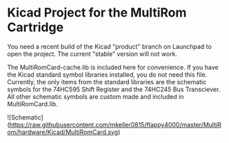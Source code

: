 Kicad Project for the MultiRom Cartridge
========================================

You need a recent build of the Kicad "product" branch on Launchpad to open the
project. The current "stable" version will not work.

The MultiRomCard-cache.lib is included here for convenience. If you have the
Kicad standard symbol libraries installed, you do not need this file. Currently,
the only items from the standard libraries are the schematic symbols for the
74HC595 Shift Register and the 74HC245 Bus Transciever. All other schematic
symbols are custom made and included in MultiRomCard.lib.

![Schematic] (https://raw.githubusercontent.com/mkeller0815/flappy4000/master/MultiRom/hardware/Kicad/MultiRomCard.svg)